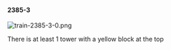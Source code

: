 #### 2385-3
![train-2385-3-0.png](https://github.com/lil-lab/nlvr/raw/master/nlvr/train/images/18/train-2385-3-0.png "train-2385-3-0.png")

There is at least 1 tower with a yellow block at the top